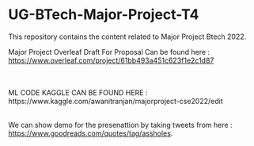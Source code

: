 # UG-BTech-Major-Project-T4
This repository contains the content related to Major Project Btech 2022.



Major Project Overleaf Draft For Proposal Can be found here  : https://www.overleaf.com/project/61bb493a451c623f1e2c1d87







<br />


<br />
ML CODE KAGGLE CAN BE FOUND HERE : https://www.kaggle.com/awanitranjan/majorproject-cse2022/edit

<br />


<br />


We can show demo for the presenattion by taking tweets from here : https://www.goodreads.com/quotes/tag/assholes.

